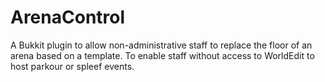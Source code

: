 ArenaControl
============

A Bukkit plugin to allow non-administrative staff to replace the floor of an arena based on a template. To enable staff without access to WorldEdit to host parkour or spleef events.
